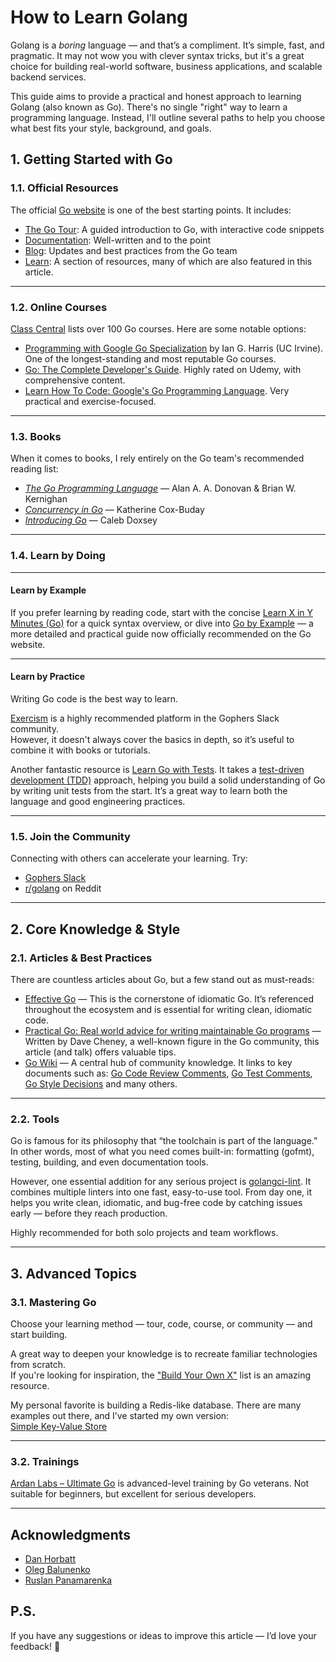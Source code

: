 # How to Learn Golang

Golang is a *boring* language — and that’s a compliment. It’s simple, fast, and pragmatic. It may not wow you with clever syntax tricks, but it's a great choice for building real-world software, business applications, and scalable backend services.

This guide aims to provide a practical and honest approach to learning Golang (also known as Go). There's no single "right" way to learn a programming language. Instead, I'll outline several paths to help you choose what best fits your style, background, and goals.

## 1. Getting Started with Go

### 1.1. Official Resources

The official [Go website](https://go.dev/) is one of the best starting points. It includes:

- [The Go Tour](https://go.dev/tour): A guided introduction to Go, with interactive code snippets  
- [Documentation](https://go.dev/doc/): Well-written and to the point  
- [Blog](https://go.dev/blog/): Updates and best practices from the Go team
- [Learn](https://go.dev/learn/): A section of resources, many of which are also featured in this article.

---

### 1.2. Online Courses

[Class Central](https://www.classcentral.com/subject/golang) lists over 100 Go courses. Here are some notable options:

- [Programming with Google Go Specialization](https://www.coursera.org/specializations/google-golang) by Ian G. Harris (UC Irvine). One of the longest-standing and most reputable Go courses.
- [Go: The Complete Developer's Guide](https://www.udemy.com/course/go-the-complete-developers-guide/). Highly rated on Udemy, with comprehensive content.
- [Learn How To Code: Google's Go Programming Language](https://www.udemy.com/course/learn-how-to-code/). Very practical and exercise-focused.

---

### 1.3. Books

When it comes to books, I rely entirely on the Go team's recommended reading list:

- [*The Go Programming Language*](https://www.goodreads.com/book/show/25080953-the-go-programming-language) — Alan A. A. Donovan & Brian W. Kernighan  
- [*Concurrency in Go*](https://www.goodreads.com/book/show/30413199-concurrency-in-go) — Katherine Cox-Buday  
- [*Introducing Go*](https://www.goodreads.com/book/show/27015358-introducing-go) — Caleb Doxsey

---

### 1.4. Learn by Doing

---

#### Learn by Example

If you prefer learning by reading code, start with the concise [Learn X in Y Minutes (Go)](https://learnxinyminutes.com/docs/go/) for a quick syntax overview, or dive into [Go by Example](https://gobyexample.com/) — a more detailed and practical guide now officially recommended on the Go website.

---

#### Learn by Practice

Writing Go code is the best way to learn.

[Exercism](https://exercism.org/tracks/go) is a highly recommended platform in the Gophers Slack community.  
However, it doesn't always cover the basics in depth, so it’s useful to combine it with books or tutorials.

Another fantastic resource is [Learn Go with Tests](https://quii.gitbook.io/learn-go-with-tests). It takes a [test-driven development (TDD)](https://en.wikipedia.org/wiki/Test-driven_development) approach, helping you build a solid understanding of Go by writing unit tests from the start. It’s a great way to learn both the language and good engineering practices.

---

### 1.5. Join the Community

Connecting with others can accelerate your learning. Try:

- [Gophers Slack](https://invite.slack.golangbridge.org/)
- [r/golang](https://www.reddit.com/r/golang/) on Reddit

---

## 2. Core Knowledge & Style

### 2.1. Articles & Best Practices

There are countless articles about Go, but a few stand out as must-reads:
- [Effective Go](https://go.dev/doc/effective_go) — This is the cornerstone of idiomatic Go. It’s referenced throughout the ecosystem and is essential for writing clean, idiomatic code.
- [Practical Go: Real world advice for writing maintainable Go programs](https://dave.cheney.net/practical-go/presentations/gophercon-singapore-2019.html) — Written by Dave Cheney, a well-known figure in the Go community, this article (and talk) offers valuable tips.
- [Go Wiki](https://go.dev/wiki/) — A central hub of community knowledge. It links to key documents such as: [Go Code Review Comments](https://go.dev/wiki/CodeReviewComments), [Go Test Comments](https://go.dev/wiki/TestComments), [Go Style Decisions](https://google.github.io/styleguide/go/decisions) and many others.

---

### 2.2. Tools

Go is famous for its philosophy that “the toolchain is part of the language.” In other words, most of what you need comes built-in: formatting (gofmt), testing, building, and even documentation tools.

However, one essential addition for any serious project is [golangci-lint](https://golangci-lint.run/). It combines multiple linters into one fast, easy-to-use tool. From day one, it helps you write clean, idiomatic, and bug-free code by catching issues early — before they reach production.

Highly recommended for both solo projects and team workflows.

---

## 3. Advanced Topics

### 3.1. Mastering Go

Choose your learning method — tour, code, course, or community — and start building.

A great way to deepen your knowledge is to recreate familiar technologies from scratch.  
If you're looking for inspiration, the ["Build Your Own X"](https://github.com/codecrafters-io/build-your-own-x) list is an amazing resource.

My personal favorite is building a Redis-like database. There are many examples out there, and I’ve started my own version:  
[Simple Key-Value Store](https://github.com/dzyanis/minikv/blob/main/README.md)

---

### 3.2. Trainings

[Ardan Labs – Ultimate Go](https://www.ardanlabs.com/training/ultimate-go/) is advanced-level training by Go veterans. Not suitable for beginners, but excellent for serious developers.

---

## Acknowledgments

- [Dan Horbatt](https://www.linkedin.com/in/danhorbatt/)
- [Oleg Balunenko](https://www.linkedin.com/in/olegbalunenko/)
- [Ruslan Panamarenka](https://www.linkedin.com/in/sevenwhite/)


## P.S.

If you have any suggestions or ideas to improve this article — I’d love your feedback! 🙏